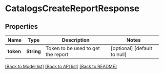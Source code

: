 # CatalogsCreateReportResponse
## Properties

| Name | Type | Description | Notes |
|------------ | ------------- | ------------- | -------------|
| **token** | **String** | Token to be used to get the report | [optional] [default to null] |

[[Back to Model list]](../README.md#documentation-for-models) [[Back to API list]](../README.md#documentation-for-api-endpoints) [[Back to README]](../README.md)

